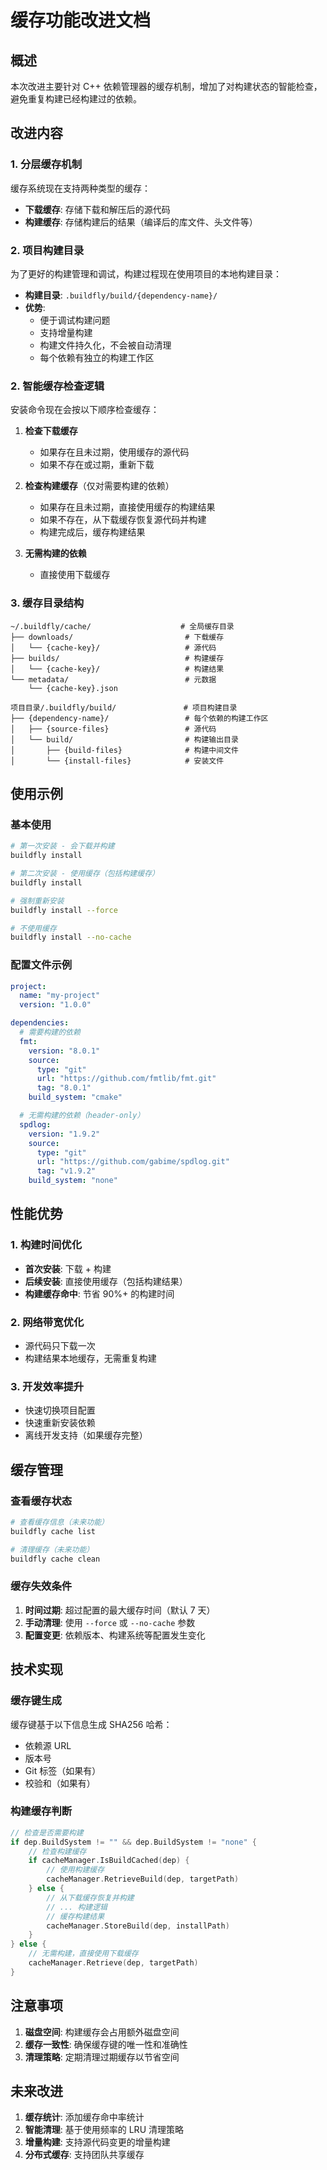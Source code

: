 # 缓存功能改进文档

## 概述

本次改进主要针对 C++ 依赖管理器的缓存机制，增加了对构建状态的智能检查，避免重复构建已经构建过的依赖。

## 改进内容

### 1. 分层缓存机制

缓存系统现在支持两种类型的缓存：

- **下载缓存**: 存储下载和解压后的源代码
- **构建缓存**: 存储构建后的结果（编译后的库文件、头文件等）

### 2. 项目构建目录

为了更好的构建管理和调试，构建过程现在使用项目的本地构建目录：

- **构建目录**: `.buildfly/build/{dependency-name}/`
- **优势**: 
  - 便于调试构建问题
  - 支持增量构建
  - 构建文件持久化，不会被自动清理
  - 每个依赖有独立的构建工作区

### 2. 智能缓存检查逻辑

安装命令现在会按以下顺序检查缓存：

1. **检查下载缓存**
   - 如果存在且未过期，使用缓存的源代码
   - 如果不存在或过期，重新下载

2. **检查构建缓存**（仅对需要构建的依赖）
   - 如果存在且未过期，直接使用缓存的构建结果
   - 如果不存在，从下载缓存恢复源代码并构建
   - 构建完成后，缓存构建结果

3. **无需构建的依赖**
   - 直接使用下载缓存

### 3. 缓存目录结构

```
~/.buildfly/cache/                    # 全局缓存目录
├── downloads/                         # 下载缓存
│   └── {cache-key}/                   # 源代码
├── builds/                            # 构建缓存
│   └── {cache-key}/                   # 构建结果
└── metadata/                          # 元数据
    └── {cache-key}.json

项目目录/.buildfly/build/               # 项目构建目录
├── {dependency-name}/                 # 每个依赖的构建工作区
│   ├── {source-files}                 # 源代码
│   └── build/                         # 构建输出目录
│       ├── {build-files}              # 构建中间文件
│       └── {install-files}            # 安装文件
```

## 使用示例

### 基本使用

```bash
# 第一次安装 - 会下载并构建
buildfly install

# 第二次安装 - 使用缓存（包括构建缓存）
buildfly install

# 强制重新安装
buildfly install --force

# 不使用缓存
buildfly install --no-cache
```

### 配置文件示例

```yaml
project:
  name: "my-project"
  version: "1.0.0"

dependencies:
  # 需要构建的依赖
  fmt:
    version: "8.0.1"
    source:
      type: "git"
      url: "https://github.com/fmtlib/fmt.git"
      tag: "8.0.1"
    build_system: "cmake"

  # 无需构建的依赖（header-only）
  spdlog:
    version: "1.9.2"
    source:
      type: "git"
      url: "https://github.com/gabime/spdlog.git"
      tag: "v1.9.2"
    build_system: "none"
```

## 性能优势

### 1. 构建时间优化

- **首次安装**: 下载 + 构建
- **后续安装**: 直接使用缓存（包括构建结果）
- **构建缓存命中**: 节省 90%+ 的构建时间

### 2. 网络带宽优化

- 源代码只下载一次
- 构建结果本地缓存，无需重复构建

### 3. 开发效率提升

- 快速切换项目配置
- 快速重新安装依赖
- 离线开发支持（如果缓存完整）

## 缓存管理

### 查看缓存状态

```bash
# 查看缓存信息（未来功能）
buildfly cache list

# 清理缓存（未来功能）
buildfly cache clean
```

### 缓存失效条件

1. **时间过期**: 超过配置的最大缓存时间（默认 7 天）
2. **手动清理**: 使用 `--force` 或 `--no-cache` 参数
3. **配置变更**: 依赖版本、构建系统等配置发生变化

## 技术实现

### 缓存键生成

缓存键基于以下信息生成 SHA256 哈希：

- 依赖源 URL
- 版本号
- Git 标签（如果有）
- 校验和（如果有）

### 构建缓存判断

```go
// 检查是否需要构建
if dep.BuildSystem != "" && dep.BuildSystem != "none" {
    // 检查构建缓存
    if cacheManager.IsBuildCached(dep) {
        // 使用构建缓存
        cacheManager.RetrieveBuild(dep, targetPath)
    } else {
        // 从下载缓存恢复并构建
        // ... 构建逻辑
        // 缓存构建结果
        cacheManager.StoreBuild(dep, installPath)
    }
} else {
    // 无需构建，直接使用下载缓存
    cacheManager.Retrieve(dep, targetPath)
}
```

## 注意事项

1. **磁盘空间**: 构建缓存会占用额外磁盘空间
2. **缓存一致性**: 确保缓存键的唯一性和准确性
3. **清理策略**: 定期清理过期缓存以节省空间

## 未来改进

1. **缓存统计**: 添加缓存命中率统计
2. **智能清理**: 基于使用频率的 LRU 清理策略
3. **增量构建**: 支持源代码变更的增量构建
4. **分布式缓存**: 支持团队共享缓存
